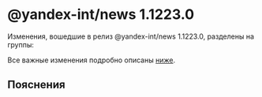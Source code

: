 # @yandex-int/news 1.1223.0

<!-- ЧЕЛОВЕЧЕСКОЕ ВСТУПЛЕНИЕ -->

Изменения, вошедшие в релиз @yandex-int/news 1.1223.0, разделены на группы:

Все важные изменения подробно описаны [ниже](#Пояснения).

## Пояснения

